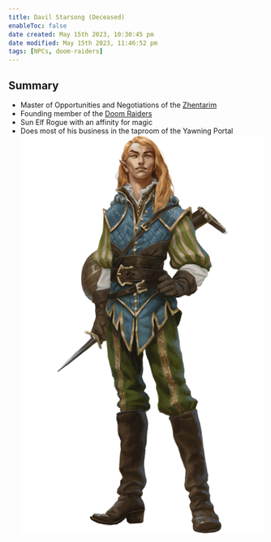 ```yaml
---
title: Davil Starsong (Deceased)
enableToc: false
date created: May 15th 2023, 10:30:45 pm
date modified: May 15th 2023, 11:46:52 pm
tags: [NPCs, doom-raiders]
---
```

## Summary
- Master of Opportunities and Negotiations of the [Zhentarim](../Factions/Zhentarim.md)
- Founding member of the [Doom Raiders](../Factions/Doom%20Raiders.md)
- Sun Elf Rogue with an affinity for magic
- Does most of his business in the taproom of the Yawning Portal
![](attachments/Pasted%20image%2020230515223326.png)
